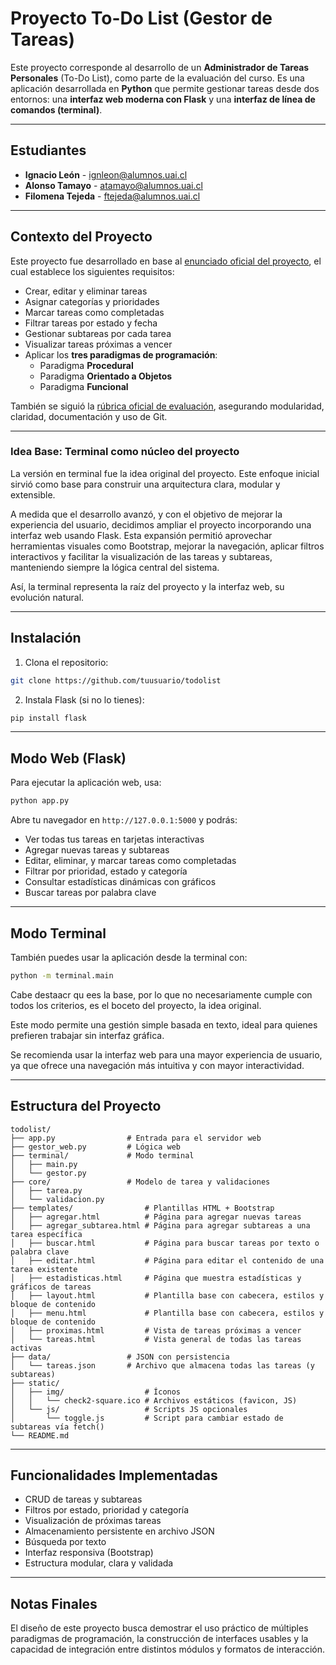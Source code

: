 # Proyecto To-Do List (Gestor de Tareas)

Este proyecto corresponde al desarrollo de un **Administrador de Tareas Personales** (To-Do List), como parte de la evaluación del curso. Es una aplicación desarrollada en **Python** que permite gestionar tareas desde dos entornos: una **interfaz web moderna con Flask** y una **interfaz de línea de comandos (terminal)**.

---

## Estudiantes

- **Ignacio León** - ignleon@alumnos.uai.cl
- **Alonso Tamayo** - atamayo@alumnos.uai.cl
- **Filomena Tejeda** - ftejeda@alumnos.uai.cl

---

## Contexto del Proyecto

Este proyecto fue desarrollado en base al [enunciado oficial del proyecto](./Enunciado_Proyecto_ToDoList.pdf), el cual establece los siguientes requisitos:

- Crear, editar y eliminar tareas
- Asignar categorías y prioridades
- Marcar tareas como completadas
- Filtrar tareas por estado y fecha
- Gestionar subtareas por cada tarea
- Visualizar tareas próximas a vencer
- Aplicar los **tres paradigmas de programación**:
  - Paradigma **Procedural**
  - Paradigma **Orientado a Objetos**
  - Paradigma **Funcional**

También se siguió la [rúbrica oficial de evaluación](./Rubrica_Proyecto_ToDoList.pdf), asegurando modularidad, claridad, documentación y uso de Git.

---

###  Idea Base: Terminal como núcleo del proyecto

La versión en terminal fue la idea original del proyecto. Este enfoque inicial sirvió como base para construir una arquitectura clara, modular y extensible.

A medida que el desarrollo avanzó, y con el objetivo de mejorar la experiencia del usuario, decidimos ampliar el proyecto incorporando una interfaz web usando Flask. Esta expansión permitió aprovechar herramientas visuales como Bootstrap, mejorar la navegación, aplicar filtros interactivos y facilitar la visualización de las tareas y subtareas, manteniendo siempre la lógica central del sistema.

Así, la terminal representa la raíz del proyecto y la interfaz web, su evolución natural.

---

## Instalación

1. Clona el repositorio:
```bash
git clone https://github.com/tuusuario/todolist
```

2. Instala Flask (si no lo tienes):
```bash
pip install flask
```

---

## Modo Web (Flask)

Para ejecutar la aplicación web, usa:

```bash
python app.py
```

Abre tu navegador en `http://127.0.0.1:5000` y podrás:

- Ver todas tus tareas en tarjetas interactivas
- Agregar nuevas tareas y subtareas
- Editar, eliminar, y marcar tareas como completadas
- Filtrar por prioridad, estado y categoría
- Consultar estadísticas dinámicas con gráficos
- Buscar tareas por palabra clave

---

## Modo Terminal

También puedes usar la aplicación desde la terminal con:

```bash
python -m terminal.main
```
Cabe destaacr qu ees la base, por lo que no necesariamente cumple con todos los criterios, es el boceto del proyecto, la idea original.


Este modo permite una gestión simple basada en texto, ideal para quienes prefieren trabajar sin interfaz gráfica.

Se recomienda usar la interfaz web para una mayor experiencia de usuario, ya que ofrece una navegación más intuitiva y con mayor interactividad.

---

##  Estructura del Proyecto

```
todolist/
├── app.py                # Entrada para el servidor web
├── gestor_web.py         # Lógica web
├── terminal/             # Modo terminal
│   ├── main.py
│   └── gestor.py
├── core/                 # Modelo de tarea y validaciones
│   ├── tarea.py
│   └── validacion.py
├── templates/                # Plantillas HTML + Bootstrap
│   ├── agregar.html          # Página para agregar nuevas tareas
│   ├── agregar_subtarea.html # Página para agregar subtareas a una tarea específica
│   ├── buscar.html           # Página para buscar tareas por texto o palabra clave
│   ├── editar.html           # Página para editar el contenido de una tarea existente
│   ├── estadisticas.html     # Página que muestra estadísticas y gráficos de tareas
│   ├── layout.html           # Plantilla base con cabecera, estilos y bloque de contenido
│   ├── menu.html             # Plantilla base con cabecera, estilos y bloque de contenido
│   ├── proximas.html         # Vista de tareas próximas a vencer
│   └── tareas.html           # Vista general de todas las tareas activas
├── data/                 # JSON con persistencia
│   └── tareas.json       # Archivo que almacena todas las tareas (y subtareas)
├── static/
│   ├── img/                  # Íconos
│   │   └── check2-square.ico # Archivos estáticos (favicon, JS)
│   └── js/                   # Scripts JS opcionales
│       └── toggle.js         # Script para cambiar estado de subtareas vía fetch()
└── README.md
```

---

## Funcionalidades Implementadas

- CRUD de tareas  y subtareas 
- Filtros por estado, prioridad y categoría  
- Visualización de próximas tareas  
- Almacenamiento persistente en archivo JSON  
- Búsqueda por texto  
- Interfaz responsiva (Bootstrap)  
- Estructura modular, clara y validada  

---

##  Notas Finales

El diseño de este proyecto busca demostrar el uso práctico de múltiples paradigmas de programación, la construcción de interfaces usables y la capacidad de integración entre distintos módulos y formatos de interacción.

